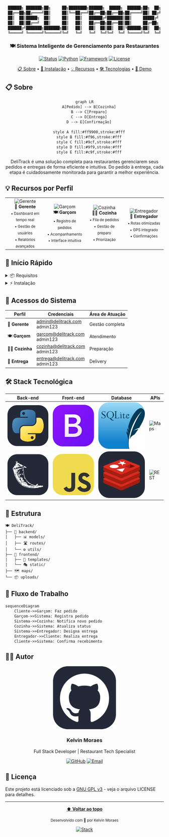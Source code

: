 <div align="center">

```
██████╗ ███████╗██╗     ██╗████████╗██████╗  █████╗  ██████╗██╗  ██╗
██╔══██╗██╔════╝██║     ██║╚══██╔══╝██╔══██╗██╔══██╗██╔════╝██║ ██╔╝
██║  ██║█████╗  ██║     ██║   ██║   ██████╔╝███████║██║     █████╔╝ 
██║  ██║██╔══╝  ██║     ██║   ██║   ██╔══██╗██╔══██║██║     ██╔═██╗ 
██████╔╝███████╗███████╗██║   ██║   ██║  ██║██║  ██║╚██████╗██║  ██╗
╚═════╝ ╚══════╝╚══════╝╚═╝   ╚═╝   ╚═╝  ╚═╝╚═╝  ╚═╝ ╚═════╝╚═╝  ╚═╝
```

<h3>🍽️ Sistema Inteligente de Gerenciamento para Restaurantes</h3>

[![Status](https://img.shields.io/badge/Status-Em%20Produção-success?style=for-the-badge&logo=statuspage&logoColor=white)](https://github.com/KerubinDev/DeliTrack)
[![Python](https://img.shields.io/badge/Python-3.12+-4B8BBE?style=for-the-badge&logo=python&logoColor=white)](https://www.python.org/)
[![Framework](https://img.shields.io/badge/Framework-Flask-000000?style=for-the-badge&logo=flask&logoColor=white)](https://flask.palletsprojects.com/)
[![License](https://img.shields.io/badge/License-GPL%20v3-blue?style=for-the-badge&logo=gnu&logoColor=white)](LICENSE)

[📋 Sobre](#-sobre) • 
[🚀 Instalação](#-instalação) • 
[💡 Recursos](#-recursos) • 
[🛠️ Tecnologias](#️-tecnologias) • 
[📱 Demo](#-demo)

</div>

## 📋 Sobre

<div align="center">

```mermaid
graph LR
    A[Pedido] --> B[Cozinha]
    B --> C[Preparo]
    C --> D[Entrega]
    D --> E[Confirmação]
    
    style A fill:#ff9900,stroke:#fff
    style B fill:#f96,stroke:#fff
    style C fill:#9cf,stroke:#fff
    style D fill:#9f9,stroke:#fff
    style E fill:#c9f,stroke:#fff
```

DeliTrack é uma solução completa para restaurantes gerenciarem seus pedidos e entregas de forma eficiente e intuitiva. Do pedido à entrega, cada etapa é cuidadosamente monitorada para garantir a melhor experiência.

</div>

## 💡 Recursos por Perfil

<table align="center">
  <tr>
    <td align="center" width="25%">
      <img width="64" src="https://raw.githubusercontent.com/tandpfun/skill-icons/main/icons/Graph.svg" alt="Gerente"/>
      <br/><strong>👔 Gerente</strong>
      <br/>
      <sub>• Dashboard em tempo real<br/>• Gestão de usuários<br/>• Relatórios avançados</sub>
    </td>
    <td align="center" width="25%">
      <img width="64" src="https://raw.githubusercontent.com/tandpfun/skill-icons/main/icons/Notes.svg" alt="Garçom"/>
      <br/><strong>🍽️ Garçom</strong>
      <br/>
      <sub>• Registro de pedidos<br/>• Acompanhamento<br/>• Interface intuitiva</sub>
    </td>
    <td align="center" width="25%">
      <img width="64" src="https://raw.githubusercontent.com/tandpfun/skill-icons/main/icons/Kitchen.svg" alt="Cozinha"/>
      <br/><strong>👨‍🍳 Cozinha</strong>
      <br/>
      <sub>• Fila de pedidos<br/>• Gestão de preparo<br/>• Priorização</sub>
    </td>
    <td align="center" width="25%">
      <img width="64" src="https://raw.githubusercontent.com/tandpfun/skill-icons/main/icons/Route.svg" alt="Entregador"/>
      <br/><strong>🛵 Entregador</strong>
      <br/>
      <sub>• Rotas otimizadas<br/>• GPS integrado<br/>• Confirmações</sub>
    </td>
  </tr>
</table>

## 🚀 Início Rápido

<details>
<summary>📦 Requisitos</summary>

- Python 3.12+
- Pip (Gerenciador de pacotes)
- SQLite
</details>

<details>
<summary>⚡ Instalação</summary>

```bash
# Clone o repositório
git clone https://github.com/KerubinDev/delitrack.git

# Instale as dependências
pip install -r requirements.txt

# Execute o sistema
python iniciar.py

# Acesse em
http://localhost:5000
```
</details>

## 🔐 Acessos do Sistema

<div align="center">

| Perfil | Credenciais | Área de Atuação |
|--------|-------------|-----------------|
| 👔 **Gerente** | admin@delitrack.com<br>admin123 | Gestão completa |
| 🍽️ **Garçom** | garcom@delitrack.com<br>admin123 | Atendimento |
| 👨‍🍳 **Cozinha** | cozinha@delitrack.com<br>admin123 | Preparação |
| 🛵 **Entrega** | entrega@delitrack.com<br>admin123 | Delivery |

</div>

## 🛠️ Stack Tecnológica

<div align="center">

| Back-end | Front-end | Database | APIs |
|----------|-----------|----------|------|
| ![Python](https://raw.githubusercontent.com/tandpfun/skill-icons/main/icons/Python-Dark.svg) | ![Bootstrap](https://raw.githubusercontent.com/tandpfun/skill-icons/main/icons/Bootstrap.svg) | ![SQLite](https://raw.githubusercontent.com/tandpfun/skill-icons/main/icons/SQLite.svg) | ![Maps](https://raw.githubusercontent.com/tandpfun/skill-icons/main/icons/GoogleCloud-Dark.svg) |
| ![Flask](https://raw.githubusercontent.com/tandpfun/skill-icons/main/icons/Flask-Dark.svg) | ![JavaScript](https://raw.githubusercontent.com/tandpfun/skill-icons/main/icons/JavaScript.svg) | ![Redis](https://raw.githubusercontent.com/tandpfun/skill-icons/main/icons/Redis-Dark.svg) | ![REST](https://raw.githubusercontent.com/tandpfun/skill-icons/main/icons/OpenAPI-Dark.svg) |

</div>

## 📂 Estrutura

```plaintext
🍽️ DeliTrack/
├── 🎯 backend/
│   ├── 📊 models/
│   ├── 🛣️ routes/
│   └── ⚙️ utils/
├── 🎨 frontend/
│   ├── 📱 templates/
│   └── 🎭 static/
├── 🗺️ maps/
└── 📦 uploads/
```

## 🔄 Fluxo de Trabalho

```mermaid
sequenceDiagram
    Cliente->>Garçom: Faz pedido
    Garçom->>Sistema: Registra pedido
    Sistema->>Cozinha: Notifica novo pedido
    Cozinha->>Sistema: Atualiza status
    Sistema->>Entregador: Designa entrega
    Entregador->>Cliente: Realiza entrega
    Cliente->>Sistema: Confirma recebimento
```

## 👨‍💻 Autor

<div align="center">
  <img width="200" height="200" src="https://raw.githubusercontent.com/tandpfun/skill-icons/main/icons/Github-Dark.svg">
  <h3>Kelvin Moraes</h3>
  <p>Full Stack Developer | Restaurant Tech Specialist</p>
  
[![GitHub](https://img.shields.io/badge/GitHub-KerubinDev-181717?style=for-the-badge&logo=github)](https://github.com/KerubinDev)
[![Email](https://img.shields.io/badge/Email-kelvin.moraes117@gmail.com-EA4335?style=for-the-badge&logo=gmail)](mailto:kelvin.moraes117@gmail.com)

</div>

## 📄 Licença

Este projeto está licenciado sob a [GNU GPL v3](LICENSE) - veja o arquivo LICENSE para detalhes.

---

<div align="center">
  
  **[⬆ Voltar ao topo](#delitrack---sistema-de-gerenciamento-de-pedidos-e-entregas)**
  
  <sub>Desenvolvido com 🍳 por Kelvin Moraes</sub>
  
[![Stack](https://img.shields.io/badge/Stack-Python%20%7C%20Flask%20%7C%20SQLite-000000?style=for-the-badge)](https://github.com/KerubinDev/DeliTrack)
</div>

